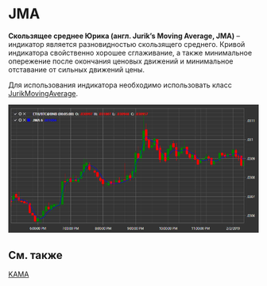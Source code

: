# JMA

**Скользящее среднее Юрика (англ. Jurik’s Moving Average, JMA)** – индикатор является разновидностью скользящего среднего. Кривой индикатора свойственно хорошее сглаживание, а также минимальное опережение после окончания ценовых движений и минимальное отставание от сильных движений цены. 

Для использования индикатора необходимо использовать класс [JurikMovingAverage](../api/StockSharp.Algo.Indicators.JurikMovingAverage.html). 

![IndicatorJurikMovingAverage](../images/IndicatorJurikMovingAverage.png)

## См. также

[KAMA](IndicatorKaufmannAdaptiveMovingAverage.md)
